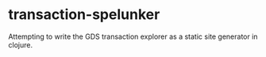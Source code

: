 transaction-spelunker
=====================

Attempting to write the GDS transaction explorer as a static site generator in clojure.
